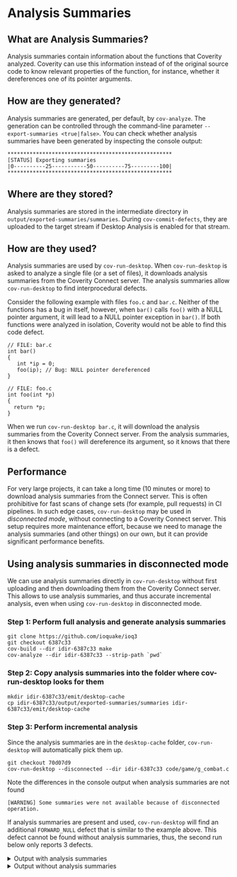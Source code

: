 # Analysis Summaries

## What are Analysis Summaries?
Analysis summaries contain information about the functions that Coverity analyzed. Coverity can use this information instead of of the original source code to know relevant properties of the function, for instance, whether it dereferences one of its pointer arguments.

## How are they generated?
Analysis summaries are generated, per default, by `cov-analyze`. The generation can be controlled through the command-line parameter `--export-summaries <true|false>`. You can check whether analysis summaries have been generated by inspecting the console output:
```
****************************************************
[STATUS] Exporting summaries
|0----------25-----------50----------75---------100|
****************************************************
```

## Where are they stored?
Analysis summaries are stored in the intermediate directory in `output/exported-summaries/summaries`. During `cov-commit-defects`, they are uploaded to the target stream if Desktop Analysis is enabled for that stream.

## How are they used?
Analysis summaries are used by `cov-run-desktop`. When `cov-run-desktop` is asked to analyze a single file (or a set of files), it downloads analysis summaries from the Coverity Connect server. The analysis summaries allow `cov-run-desktop` to find interprocedural defects.

Consider the following example with files `foo.c` and `bar.c`. Neither of the functions has a bug in itself, however, when `bar()` calls `foo()` with a NULL pointer argument, it will lead to a NULL pointer exception in `bar()`. If both functions were analyzed in isolation, Coverity would not be able to find this code defect.
```
// FILE: bar.c
int bar()
{
   int *ip = 0;
   foo(ip); // Bug: NULL pointer dereferenced
}

// FILE: foo.c
int foo(int *p) 
{
  return *p;
}
```

When we run `cov-run-desktop bar.c`, it will download the analysis summaries from the Coverity Connect server. From the analysis summaries, it then knows that `foo()` will dereference its argument, so it knows that there is a defect.

## Performance
For very large projects, it can take a long time (10 minutes or more) to download analysis summaries from the Connect server. This is often prohibitive for fast scans of change sets (for example, pull requests) in CI pipelines. In such edge cases, `cov-run-desktop` may be used in _disconnected mode_, without connecting to a Coverity Connect server. This setup requires more maintenance effort, because we need to manage the analysis summaries (and other things) on our own, but it can provide significant performance benefits.

## Using analysis summaries in disconnected mode
We can use analysis summaries directly in `cov-run-desktop` without first uploading and then downloading them from the Coverity Connect server. This allows to use analysis summaries, and thus accurate incremental analysis, even when using `cov-run-desktop` in disconnected mode.

### Step 1: Perform full analysis and generate analysis summaries
```
git clone https://github.com/ioquake/ioq3
git checkout 6387c33
cov-build --dir idir-6387c33 make
cov-analyze --dir idir-6387c33 --strip-path `pwd`
```

### Step 2: Copy analysis summaries into the folder where cov-run-desktop looks for them
```
mkdir idir-6387c33/emit/desktop-cache
cp idir-6387c33/output/exported-summaries/summaries idir-6387c33/emit/desktop-cache
```

### Step 3: Perform incremental analysis
Since the analysis summaries are in the `desktop-cache` folder, `cov-run-desktop` will automatically pick them up.
```
git checkout 70d07d9
cov-run-desktop --disconnected --dir idir-6387c33 code/game/g_combat.c
```

Note the differences in the console output when analysis summaries are not found
```
[WARNING] Some summaries were not available because of disconnected operation.
```
If analysis summaries are present and used, `cov-run-desktop` will find an additional `FORWARD_NULL` defect that is similar to the example above. This defect cannot be found without analysis summaries, thus, the second run below only reports 3 defects.

<details>
 <summary>Output with analysis summaries</summary>

```
Coverity Desktop Analysis version 2022.9.1 on Linux 5.15.0-53-generic x86_64
cov-run-desktop operating in disconnected mode due to user request.
Selected 1 translation unit for analysis:
* code/game/g_combat.c

[STATUS] Parsing source files...
[STATUS] Analyzing...

Detected 4 defect occurrences that pass the filter criteria.

code/game/g_combat.c:546:2: CID (unavailable; MK=32e13339023b28fb69247f1890240eb7) (#1 of 1):
  Type: Dereference after null check (FORWARD_NULL)
  Triage unavailable.
code/game/g_combat.c:442:2:
  1. path: Condition "self->client->ps.pm_type == PM_DEAD", taking false branch.
code/game/g_combat.c:446:2:
  2. path: Condition "level.intermissiontime", taking false branch.
code/game/g_combat.c:455:2:
  3. path: Condition "self->client", taking true branch.
code/game/g_combat.c:455:2:
  4. path: Condition "self->client->hook", taking true branch.
code/game/g_combat.c:467:2:
  5. path: Condition "attacker", taking false branch.
code/game/g_combat.c:479:2:
  6. path: Condition "killer < 0", taking false branch.
code/game/g_combat.c:479:2:
  7. path: Condition "killer >= 64", taking true branch.
code/game/g_combat.c:484:2:
  8. path: Condition "meansOfDeath < 0", taking true branch.
code/game/g_combat.c:486:2:
  9. path: Falling through to end of if statement.
code/game/g_combat.c:505:2:
  10. path: Condition "attacker", taking false branch.
code/game/g_combat.c:505:2:
  11. var_compare_op: Comparing "attacker" to null implies that "attacker" might be null.
code/game/g_combat.c:546:2:
  12. var_deref_model: Passing null pointer "attacker" to "Team_FragBonuses", which dereferences it.

code/game/g_combat.c:455:6: CID (unavailable; MK=790a8c7de09fedb2cca816716d4f3183) (#1 of 1):
  Type: Dereference before null check (REVERSE_INULL)
  Triage unavailable.
code/game/g_combat.c:442:7:
  deref_ptr: Directly dereferencing pointer "self->client".
code/game/g_combat.c:455:6:
  check_after_deref: Null-checking "self->client" suggests that it may be null, but it has already been dereferenced on all paths leading to the check.

code/game/g_combat.c:997:4: CID (unavailable; MK=90f44a11aee1c826b91139cfba469562) (#1 of 1):
  Type: Logically dead code (DEADCODE)
  Triage unavailable.
code/game/g_combat.c:834:3:
  addr_non_null: The address of an object "&g_entities[1022]" is never null.
code/game/g_combat.c:837:3:
  assignment: Assigning: "attacker" = "&g_entities[1022]".
code/game/g_combat.c:994:8:
  notnull: At condition "attacker", the value of "attacker" cannot be "NULL".
code/game/g_combat.c:994:3:
  dead_error_condition: The condition "attacker" must be true.
code/game/g_combat.c:997:4:
  dead_error_line: Execution cannot reach this statement: "client->ps.persistant[PERS_...".

code/game/g_combat.c:994:8: CID (unavailable; MK=9be3465e8678eeca4dd05194d486c67d) (#1 of 1):
  Type: Dereference before null check (REVERSE_INULL)
  Triage unavailable.
code/game/g_combat.c:854:7:
  deref_ptr: Directly dereferencing pointer "attacker".
code/game/g_combat.c:994:8:
  check_after_deref: Null-checking "attacker" suggests that it may be null, but it has already been dereferenced on all paths leading to the check.

cov-run-desktop took 2.4 seconds.
```
</details>

<details>
 <summary>Output without analysis summaries</summary>

```
cov-run-desktop --disconnected --dir idir-6387c33 code/game/g_combat.c
Coverity Desktop Analysis version 2022.9.1 on Linux 5.15.0-53-generic x86_64
cov-run-desktop operating in disconnected mode due to user request.
Selected 1 translation unit for analysis:
* code/game/g_combat.c

[STATUS] Parsing source files...
[STATUS] Analyzing...
[WARNING] The checker "ARRAY_VS_SINGLETON" was disabled because it requires summaries.
[WARNING] The checker "CHECKED_RETURN" was disabled because it requires summaries.
[WARNING] The checker "NULL_RETURNS" was disabled because it requires summaries.
[WARNING] The checker "MISSING_MOVE_ASSIGNMENT" was disabled because it requires summaries.
[WARNING] Some summaries were not available because of disconnected operation.
Operating in single-file mode.
This may affect results.

Detected 3 defect occurrences that pass the filter criteria.

code/game/g_combat.c:455:6: CID (unavailable; MK=790a8c7de09fedb2cca816716d4f3183) (#1 of 1):
  Type: Dereference before null check (REVERSE_INULL)
  Triage unavailable.
code/game/g_combat.c:442:7:
  deref_ptr: Directly dereferencing pointer "self->client".
code/game/g_combat.c:455:6:
  check_after_deref: Null-checking "self->client" suggests that it may be null, but it has already been dereferenced on all paths leading to the check.

code/game/g_combat.c:997:4: CID (unavailable; MK=90f44a11aee1c826b91139cfba469562) (#1 of 1):
  Type: Logically dead code (DEADCODE)
  Triage unavailable.
code/game/g_combat.c:834:3:
  addr_non_null: The address of an object "&g_entities[1022]" is never null.
code/game/g_combat.c:837:3:
  assignment: Assigning: "attacker" = "&g_entities[1022]".
code/game/g_combat.c:994:8:
  notnull: At condition "attacker", the value of "attacker" cannot be "NULL".
code/game/g_combat.c:994:3:
  dead_error_condition: The condition "attacker" must be true.
code/game/g_combat.c:997:4:
  dead_error_line: Execution cannot reach this statement: "client->ps.persistant[PERS_...".

code/game/g_combat.c:994:8: CID (unavailable; MK=9be3465e8678eeca4dd05194d486c67d) (#1 of 1):
  Type: Dereference before null check (REVERSE_INULL)
  Triage unavailable.
code/game/g_combat.c:854:7:
  deref_ptr: Directly dereferencing pointer "attacker".
code/game/g_combat.c:994:8:
  check_after_deref: Null-checking "attacker" suggests that it may be null, but it has already been dereferenced on all paths leading to the check.

cov-run-desktop took 2.3 seconds.
```
</details>

